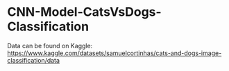 # CNN-Model-CatsVsDogs-Classification

Data can be found on Kaggle: https://www.kaggle.com/datasets/samuelcortinhas/cats-and-dogs-image-classification/data

